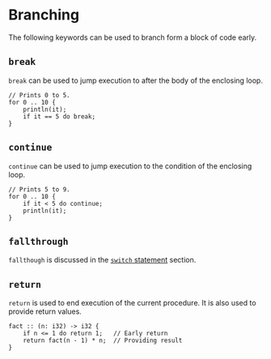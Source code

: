 # Branching
The following keywords can be used to branch form a block of code early.

## `break`
`break` can be used to jump execution to after the body of the enclosing loop.
```onyx
// Prints 0 to 5.
for 0 .. 10 {
	println(it);
	if it == 5 do break;
}
```

## `continue`
`continue` can be used to jump execution to the condition of the enclosing loop.
```onyx
// Prints 5 to 9.
for 0 .. 10 {
	if it < 5 do continue;
	println(it);
}
```

## `fallthrough`
`fallthough` is discussed in the [`switch` statement](./switch.md) section.

## `return`
`return` is used to end execution of the current procedure. It is also used to provide return values.
```onyx
fact :: (n: i32) -> i32 {
	if n <= 1 do return 1;   // Early return
	return fact(n - 1) * n;  // Providing result
}
```

